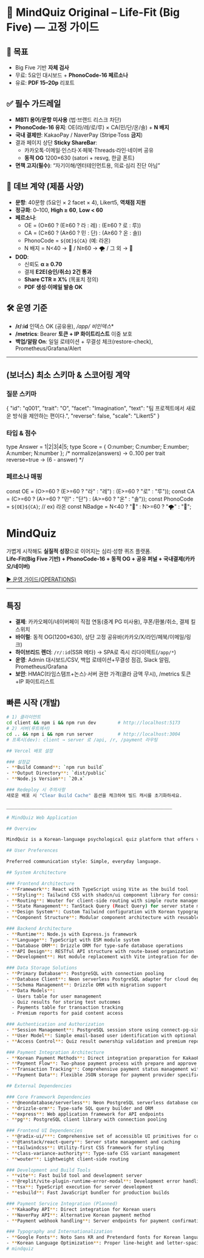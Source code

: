# 📌 MindQuiz Original – Life-Fit (Big Five) — 고정 가이드

## 🎯 목표
- Big Five 기반 **자체 검사**
- 무료: 5요인 대시보드 + **PhonoCode-16 페르소나**
- 유료: **PDF 15–20p** 리포트

## ✅ 필수 가드레일
- **MBTI 용어/문항 미사용** (법·브랜드 리스크 차단)
- **PhonoCode-16 유지**: OE(라/레/로/루) × CA(민/단/온/솔) + **N 배지**
- **국내 결제만**: KakaoPay / NaverPay (Stripe·Toss **금지**)
- 결과 페이지 상단 **Sticky ShareBar**:
  - 카카오톡·이메일·인스타·X·페북·Threads·라인·네이버 공유
  - **동적 OG** 1200×630 (satori + resvg, 한글 폰트)
- **면책 고지(필수)**: “자기이해/엔터테인먼트용, 의료·심리 진단 아님”

## 🧪 데브 계약 (제품 사양)
- **문항**: 40문항 (5요인 × 2 facet × 4), Likert5, **역채점 지원**
- **정규화**: 0–100, **High ≥ 60**, **Low < 60**
- **페르소나**: 
  - OE = (O≥60 ? (E≥60 ? 라 : 레) : (E≥60 ? 로 : 루))
  - CA = (C≥60 ? (A≥60 ? 민 : 단) : (A≥60 ? 온 : 솔))
  - PhonoCode = `${OE}${CA}` (예: 라온)
  - N 배지 = N<40 → 🧘 / N≥60 → 🌪️ / 그 외 → 🙂
- **DOD**:
  - 신뢰도 **α ≥ 0.70**
  - 결제 **E2E(승인/취소) 2건 통과**
  - **Share CTR ≥ X%** (목표치 정의)
  - **PDF 생성·이메일 발송 OK**

## 🛠 운영 기준
- **/r/:id** 인덱스 OK (공유용), **/app/* 비인덱스**
- **/metrics**: Bearer **토큰 + IP 화이트리스트** 이중 보호
- **백업/알람 On**: 일일 로테이션 + 무결성 체크(restore-check), Prometheus/Grafana/Alert

---

## (보너스) 최소 스키마 & 스코어링 계약

### 질문 스키마
{
  "id": "q001",
  "trait": "O",
  "facet": "Imagination",
  "text": "팀 프로젝트에서 새로운 방식을 제안하는 편이다.",
  "reverse": false,
  "scale": "Likert5"
}

### 타입 & 점수
type Answer = 1|2|3|4|5;
type Score = { O:number; C:number; E:number; A:number; N:number };
/* normalize(answers) -> 0..100 per trait
   reverse=true -> (6 - answer) */

### 페르소나 매핑
const OE = (O>=60 ? (E>=60 ? "라" : "레") : (E>=60 ? "로" : "루"));
const CA = (C>=60 ? (A>=60 ? "민" : "단") : (A>=60 ? "온" : "솔"));
const PhonoCode = `${OE}${CA}`; // ex) 라온
const NBadge = N<40 ? "🧘" : N>=60 ? "🌪️" : "🙂";





# MindQuiz

가볍게 시작해도 **실질적 성장**으로 이어지는 심리·성향 퀴즈 플랫폼.  
**Life-Fit(Big Five 기반) + PhonoCode-16 + 동적 OG + 공유 퍼널 + 국내결제(카카오/네이버)**

[▶ 운영 가이드(OPERATIONS)](docs/OPERATIONS.md)

---

## 특징
- **결제**: 카카오페이/네이버페이 직접 연동(중계 PG 미사용), 쿠폰/환불/취소, 결제 킬스위치
- **바이럴**: 동적 OG(1200×630), 상단 고정 공유바(카카오/X/라인/페북/이메일/링크)
- **하이브리드 렌더**: `/r/:id`(SSR 메타) → SPA로 즉시 리다이렉트(`/app/*`)
- **운영**: Admin 대시보드/CSV, 백업 로테이션+무결성 점검, Slack 알림, Prometheus/Grafana
- **보안**: HMAC(타임스탬프+논스)·서버 권한 가격(클라 금액 무시), /metrics 토큰+IP 화이트리스트

## 빠른 시작 (개발)
```bash
# 1) 클라이언트
cd client && npm i && npm run dev        # http://localhost:5173
# 2) 서버(루트에서)
cd .. && npm i && npm run server         # http://localhost:3004
# 프록시(dev): client → server 로 /api, /r, /payment 라우팅

## Vercel 배포 설정

### 설정값
- **Build Command**: `npm run build`
- **Output Directory**: `dist/public`
- **Node.js Version**: `20.x`

### Redeploy 시 주의사항
새로운 배포 시 "Clear Build Cache" 옵션을 체크하여 빌드 캐시를 초기화하세요.

_____________________________________________________________

# MindQuiz Web Application

## Overview

MindQuiz is a Korean-language psychological quiz platform that offers various personality tests including MBTI, Teto Egen, KLoopi, and other psychological assessments. The application features a landing page showcasing different quiz types and includes premium report purchasing functionality with integrated Korean payment methods. Built as a full-stack web application with a focus on clean design and Korean user experience.

## User Preferences

Preferred communication style: Simple, everyday language.

## System Architecture

### Frontend Architecture
- **Framework**: React with TypeScript using Vite as the build tool
- **Styling**: Tailwind CSS with shadcn/ui component library for consistent UI components
- **Routing**: Wouter for client-side routing with simple route management
- **State Management**: TanStack Query (React Query) for server state management
- **Design System**: Custom Tailwind configuration with Korean typography support (Noto Sans KR, Pretendard fonts)
- **Component Structure**: Modular component architecture with reusable UI components and page-specific components

### Backend Architecture
- **Runtime**: Node.js with Express.js framework
- **Language**: TypeScript with ESM module system
- **Database ORM**: Drizzle ORM for type-safe database operations
- **API Design**: RESTful API structure with route-based organization
- **Development**: Hot module replacement with Vite integration for development workflow

### Data Storage Solutions
- **Primary Database**: PostgreSQL with connection pooling
- **Database Client**: Neon serverless PostgreSQL adapter for cloud deployment
- **Schema Management**: Drizzle ORM with migration support
- **Data Models**: 
  - Users table for user management
  - Quiz results for storing test outcomes
  - Payments table for transaction tracking
  - Premium reports for paid content access

### Authentication and Authorization
- **Session Management**: PostgreSQL session store using connect-pg-simple
- **User Model**: Simple email-based user identification with optional nickname
- **Access Control**: Quiz result ownership validation and premium report access control

### Payment Integration Architecture
- **Korean Payment Methods**: Direct integration preparation for KakaoPay and NaverPay
- **Payment Flow**: Two-phase payment process with prepare and approve endpoints
- **Transaction Tracking**: Comprehensive payment status management with external transaction ID linking
- **Payment Data**: Flexible JSON storage for payment provider specific data

## External Dependencies

### Core Framework Dependencies
- **@neondatabase/serverless**: Neon PostgreSQL serverless database connectivity
- **drizzle-orm**: Type-safe SQL query builder and ORM
- **express**: Web application framework for API endpoints
- **pg**: PostgreSQL client library with connection pooling

### Frontend UI Dependencies
- **@radix-ui/***: Comprehensive set of accessible UI primitives for consistent component behavior
- **@tanstack/react-query**: Server state management and caching
- **tailwindcss**: Utility-first CSS framework for styling
- **class-variance-authority**: Type-safe CSS variant management
- **wouter**: Lightweight client-side routing

### Development and Build Tools
- **vite**: Fast build tool and development server
- **@replit/vite-plugin-runtime-error-modal**: Development error handling
- **tsx**: TypeScript execution for server development
- **esbuild**: Fast JavaScript bundler for production builds

### Payment Service Integration (Planned)
- **KakaoPay API**: Direct integration for Korean users
- **NaverPay API**: Alternative Korean payment method
- **Payment webhook handling**: Server endpoints for payment confirmation callbacks

### Typography and Internationalization
- **Google Fonts**: Noto Sans KR and Pretendard fonts for Korean language support
- **Korean Language Optimization**: Proper line-height and letter-spacing configurations
#   m i n d q u i z  
 